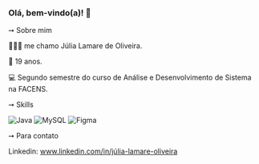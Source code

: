 ### Olá, bem-vindo(a)! 👋

➙ Sobre mim

🙋🏻‍♀️ me chamo Júlia Lamare de Oliveira.

👤 19 anos.

💻 Segundo semestre do curso de Análise e Desenvolvimento de Sistema na FACENS.

➙ Skills 

![Java](https://img.shields.io/badge/java-%23ED8B00.svg?logo=java&logoColor=white)
![MySQL](https://img.shields.io/badge/mysql-%2300f.svg?logo=mysql&logoColor=white)
![Figma](https://img.shields.io/badge/figma-%23F24E1E.svg?logo=figma&logoColor=white)

➙ Para contato

Linkedin: www.linkedin.com/in/júlia-lamare-oliveira
          
          
          
